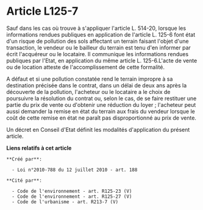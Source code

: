 # Article L125-7

Sauf dans les cas où trouve à s'appliquer l'article L. 514-20, lorsque les informations rendues publiques en application de
l'article L. 125-6 font état d'un risque de pollution des sols affectant un terrain faisant l'objet d'une transaction, le
vendeur ou le bailleur du terrain est tenu d'en informer par écrit l'acquéreur ou le locataire. Il communique les
informations rendues publiques par l'Etat, en application du même article L. 125-6.L'acte de vente ou de location atteste de
l'accomplissement de cette formalité. 

A défaut et si une pollution constatée rend le terrain impropre à sa destination précisée dans le contrat, dans un délai de
deux ans après la découverte de la pollution, l'acheteur ou le locataire a le choix de poursuivre la résolution du contrat
ou, selon le cas, de se faire restituer une partie du prix de vente ou d'obtenir une réduction du loyer ; l'acheteur peut
aussi demander la remise en état du terrain aux frais du vendeur lorsque le coût de cette remise en état ne paraît pas
disproportionné au prix de vente. 

Un décret en Conseil d'Etat définit les modalités d'application du présent article.

**Liens relatifs à cet article**

	**Créé par**:

	  - Loi n°2010-788 du 12 juillet 2010 - art. 188

	**Cité par**:

	  - Code de l'environnement - art. R125-23 (V)
	  - Code de l'environnement - art. R125-27 (V)
	  - Code de l'urbanisme - art. R213-7 (V)
